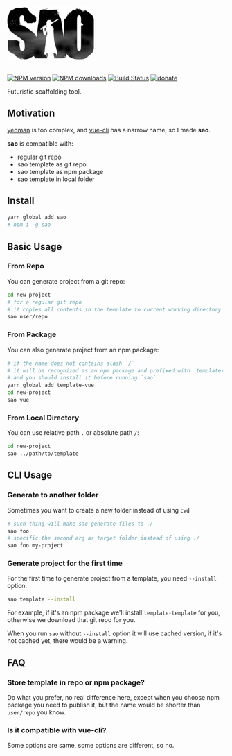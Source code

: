 <img src="./media/sao.png" width="200" />
<br>
<br>

[![NPM version](https://img.shields.io/npm/v/sao.svg?style=flat)](https://npmjs.com/package/sao) [![NPM downloads](https://img.shields.io/npm/dm/sao.svg?style=flat)](https://npmjs.com/package/sao) [![Build Status](https://img.shields.io/circleci/project/egoist/sao/master.svg?style=flat)](https://circleci.com/gh/egoist/sao) [![donate](https://img.shields.io/badge/$-donate-ff69b4.svg?maxAge=2592000&style=flat)](https://github.com/egoist/donate)

Futuristic scaffolding tool.

## Motivation

[yeoman](https://github.com/yeoman/yo) is too complex, and [vue-cli](https://github.com/vuejs/vue-cli) has a narrow name, so I made **sao**.

**sao** is compatible with:

- regular git repo
- sao template as git repo
- sao template as npm package
- sao template in local folder

## Install

```bash
yarn global add sao
# npm i -g sao
```

## Basic Usage

### From Repo

You can generate project from a git repo:

```bash
cd new-project
# for a regular git repo
# it copies all contents in the template to current working directory
sao user/repo
```

### From Package

You can also generate project from an npm package:

```bash
# if the name does not contains slash `/`
# it will be recognized as an npm package and prefixed with `template-`
# and you should install it before running `sao`
yarn global add template-vue
cd new-project
sao vue
```

### From Local Directory

You can use relative path `.` or absolute path `/`:

```bash
cd new-project
sao ../path/to/template
```

## CLI Usage

### Generate to another folder

Sometimes you want to create a new folder instead of using `cwd`

```bash
# such thing will make sao generate files to ./
sao foo
# specific the second arg as target folder instead of using ./
sao foo my-project
```

### Generate project for the first time

For the first time to generate project from a template, you need `--install` option:

```bash
sao template --install
```

For example, if it's an npm package we'll install `template-template` for you, otherwise we download that git repo for you.

When you run `sao` without `--install` option it will use cached version, if it's not cached yet, there would be a warning.

## FAQ

### Store template in repo or npm package?

Do what you prefer, no real difference here, except when you choose npm package you need to publish it, but the name would be shorter than `user/repo` you know.

### Is it compatible with vue-cli?

Some options are same, some options are different, so no.
